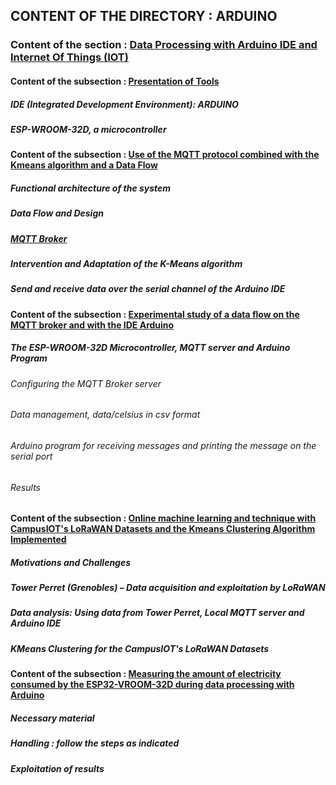## CONTENT OF THE DIRECTORY : ARDUINO

### Content of the section : [Data Processing with Arduino IDE and Internet Of Things (IOT)](https://github.com/madou-sow/OnlineML_ESP32/blob/main/ARDUINO/Data-processing-with-Arduino-IDE-and-IOT/README.md)
#### Content of the subsection : [Presentation of Tools](https://github.com/madou-sow/OnlineML_ESP32/blob/main/ARDUINO/Data-processing-with-Arduino-IDE-and-IOT/ARDUINO-ESP32WROOM32D/README.md)
##### IDE (Integrated Development Environment): ARDUINO
##### ESP-WROOM-32D, a microcontroller

#### Content of the subsection : [Use of the MQTT protocol combined with the Kmeans algorithm and a Data Flow](https://github.com/madou-sow/OnlineML_ESP32/blob/main/ARDUINO/Data-processing-with-Arduino-IDE-and-IOT/MQTT-KMEANS-DATAFLOW/README.md)
##### Functional architecture of the system
##### Data Flow and Design
##### [MQTT Broker](https://github.com/madou-sow/OnlineML_ESP32/blob/main/ARDUINO/Data-processing-with-Arduino-IDE-and-IOT/MQTT-PRINCIPLE/README.md)
##### Intervention and Adaptation of the K-Means algorithm
##### Send and receive data over the serial channel of the Arduino IDE

#### Content of the subsection : [Experimental study of a data flow on the MQTT broker and with the IDE Arduino](https://github.com/madou-sow/OnlineML_ESP32/blob/main/ARDUINO/Data-processing-with-Arduino-IDE-and-IOT/EXPERIMENTATION/README.md)
##### The ESP-WROOM-32D Microcontroller, MQTT server and Arduino Program
###### Configuring the MQTT Broker server
###### Data management, data/celsius in csv format
###### Arduino program for receiving messages and printing the message on the serial port
###### Results

#### Content of the subsection : [Online machine learning and technique with CampusIOT's LoRaWAN Datasets and the Kmeans Clustering Algorithm Implemented](https://github.com/madou-sow/OnlineML_ESP32/blob/main/ARDUINO/Data-processing-with-Arduino-IDE-and-IOT/ONLINE-MACHINE-LEARNING-AND-ONLINE-TECHNIQUE-WITH-REAL-DATA/README.md)
##### Motivations and Challenges
##### Tower Perret (Grenobles) – Data acquisition and exploitation by LoRaWAN
##### Data analysis: Using data from Tower Perret, Local MQTT server and Arduino IDE
##### KMeans Clustering for the CampusIOT's LoRaWAN Datasets

#### Content of the subsection : [Measuring the amount of electricity consumed by the ESP32-VROOM-32D during data processing with Arduino](https://github.com/madou-sow/OnlineML_ESP32/blob/main/ARDUINO/Data-processing-with-Arduino-IDE-and-IOT/MEASURE-THE-AMOUNT-OF-ELECTRICITY-CONSUMED/README.md)
##### Necessary material
##### Handling : follow the steps as indicated
##### Exploitation of results
